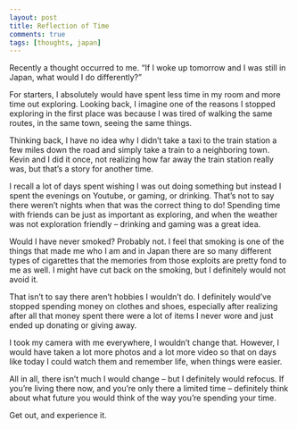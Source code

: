 ```yaml
---
layout: post
title: Reflection of Time
comments: true
tags: [thoughts, japan]
---
```


Recently a thought occurred to me. “If I woke up tomorrow and I was still in Japan, what would I do differently?”

For starters, I absolutely would have spent less time in my room and more time out exploring. Looking back, I imagine one of the reasons I stopped exploring in the first place was because I was tired of walking the same routes, in the same town, seeing the same things.

Thinking back, I have no idea why I didn’t take a taxi to the train station a few miles down the road and simply take a train to a neighboring town. Kevin and I did it once, not realizing how far away the train station really was, but that’s a story for another time.

I recall a lot of days spent wishing I was out doing something but instead I spent the evenings on Youtube, or gaming, or drinking. That’s not to say there weren’t nights when that was the correct thing to do! Spending time with friends can be just as important as exploring, and when the weather was not exploration friendly – drinking and gaming was a great idea.

Would I have never smoked? Probably not. I feel that smoking is one of the things that made me who I am and in Japan there are so many different types of cigarettes that the memories from those exploits are pretty fond to me as well. I might have cut back on the smoking, but I definitely would not avoid it.

That isn’t to say there aren’t hobbies I wouldn’t do. I definitely would’ve stopped spending money on clothes and shoes, especially after realizing after all that money spent there were a lot of items I never wore and just ended up donating or giving away.

I took my camera with me everywhere, I wouldn’t change that. However, I would have taken a lot more photos and a lot more video so that on days like today I could watch them and remember life, when things were easier.

All in all, there isn’t much I would change – but I definitely would refocus. If you’re living there now, and you’re only there a limited time – definitely think about what future you would think of the way you’re spending your time.

Get out, and experience it.